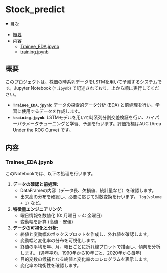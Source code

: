 # Stock_predict

<details open>
<summary>目次</summary>

* [概要](#概要)
* [内容](#内容)
  * [Trainee_EDA.jpynb](#trainee_edajpynb)
  * [training.jpynb](#trainingjpynb)
</details>

## 概要

このプロジェクトは、株価の時系列データをLSTMを用いて予測するシステムです。Jupyter Notebook (`*.ipynb`) で記述されており、上から順に実行してください。

* **`Trainee_EDA.jpynb`**: データの探索的データ分析 (EDA) と前処理を行い、学習に使用するデータを作成します。
* **`training.jpynb`**: LSTMモデルを用いて時系列分割交差検証を行い、ハイパーパラメータチューニングと学習、予測を行います。評価指標はAUC (Area Under the ROC Curve) です。

## 内容

### Trainee_EDA.jpynb

このNotebookでは、以下の処理を行います。

1. **データの確認と前処理:**
    * DataFrameの内容（データ長、欠損値、統計量など）を確認します。
    * 出来高の分布を確認し、必要に応じて対数変換を行います。 `log(volume + 1)` など。
2. **特徴量エンジニアリング:**
    * 曜日情報を数値化 (0: 月曜日 ~ 4: 金曜日)
    * 変動幅を計算 (高値 - 安値)
3. **データの可視化と分析:**
    * 終値と変動幅のボックスプロットを作成し、外れ値を確認します。
    * 変動幅と変化率の分布を可視化します。
    * 終値の平均を年、月、曜日ごとに折れ線プロットで描画し、傾向を分析します。 (通年平均、1990年から10年ごと、2020年から毎年)
    * 目的変数の候補となる終値と変化率のコレログラムを表示します。
    * 変化率の均衡性を確認します。
